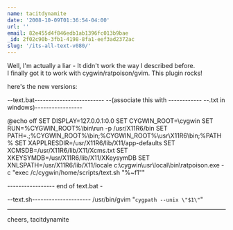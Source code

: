 ```yaml
---
name: tacitdynamite
date: '2008-10-09T01:36:54-04:00'
url: ''
email: 82e455d4f846edb1ab1396fc013b9bae
_id: 2f02c90b-3fb1-4198-8fa1-eef3ad2372ac
slug: '/its-all-text-v080/'
---
```


Well, I'm actually a liar - It didn't work the way I described before.  
I finally got it to work with cygwin/ratpoison/gvim. This plugin rocks!

here's the new versions:

--text.bat------------------------- --(associate this with ------------ --.txt
in windows)-----------------

@echo off SET DISPLAY=127.0.0.1:0.0 SET CYGWIN_ROOT=\cygwin SET
RUN=%CYGWIN_ROOT%\bin\run -p /usr/X11R6/bin SET
PATH=.;%CYGWIN_ROOT%\bin;%CYGWIN_ROOT%\usr\X11R6\bin;%PATH% SET
XAPPLRESDIR=/usr/X11R6/lib/X11/app-defaults SET
XCMSDB=/usr/X11R6/lib/X11/Xcms.txt SET XKEYSYMDB=/usr/X11R6/lib/X11/XKeysymDB
SET XNLSPATH=/usr/X11R6/lib/X11/locale c:\cygwin\usr\local\bin\ratpoison.exe
-c "exec /c/cygwin/home/scripts/text.sh \"%~f1\""

----------------- end of text.bat -

--text.sh--------------------- /usr/bin/gvim "`cygpath --unix \"$1\"`"

---

cheers, tacitdynamite
